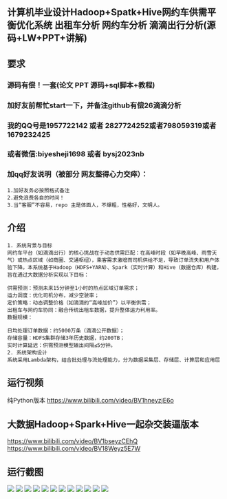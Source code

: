 ## 计算机毕业设计Hadoop+Spatk+Hive网约车供需平衡优化系统 出租车分析 网约车分析 滴滴出行分析(源码+LW+PPT+讲解)

## 要求
### 源码有偿！一套(论文 PPT 源码+sql脚本+教程)

### 
### 加好友前帮忙start一下，并备注github有偿26滴滴分析
### 我的QQ号是1957722142 或者 2827724252或者798059319或者 1679232425
### 或者微信:biyesheji1698 或者 bysj2023nb



### 加qq好友说明（被部分 网友整得心力交瘁）：
    1.加好友务必按照格式备注
    2.避免浪费各自的时间！
    3.当“客服”不容易，repo 主是体面人，不爆粗，性格好，文明人。
## 介绍

```
1. 系统背景与目标
网约车平台（如滴滴出行）的核心挑战在于动态供需匹配：在高峰时段（如早晚高峰、雨雪天气）或热点区域（如商圈、交通枢纽），乘客需求激增而司机供给不足，导致订单流失和用户体验下降。本系统基于Hadoop（HDFS+YARN）、Spark（实时计算）和Hive（数据仓库）构建，旨在通过大数据分析实现以下目标：

供需预测：预测未来15分钟至1小时的热点区域订单需求；
运力调度：优化司机分布，减少空驶率；
定价策略：动态调整价格（如滴滴的“高峰加价”）以平衡供需；
出租车与网约车协同：融合传统出租车数据，提升整体运力利用率。
数据规模：

日均处理订单数据：约5000万条（滴滴公开数据）；
存储容量：HDFS集群存储3年历史数据，约200TB；
实时计算延迟：供需预测模型输出间隔≤5分钟。
2. 系统架构设计
系统采用Lambda架构，结合批处理与流处理能力，分为数据采集层、存储层、计算层和应用层
```



## 运行视频
纯Python版本
https://www.bilibili.com/video/BV1hneyzjE6o
## 大数据Hadoop+Spark+Hive一起杂交装逼版本
https://www.bilibili.com/video/BV1bseyzCEhQ
https://www.bilibili.com/video/BV18Weyz5E7W

## 运行截图
![](1.png)
![](2.png)
![](3.png)
![](4.png)
![](5.png)
![](6.png)
![](7.png)
![](8.png)
![](9.png)
![](10.png)
![](11.png)
![](12.png)











